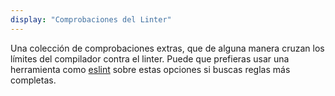```yaml
---
display: "Comprobaciones del Linter"
---
```


Una colección de comprobaciones extras, que de alguna manera cruzan los límites del compilador contra el linter. Puede que prefieras usar una herramienta como <a href="https://github.com/typescript-eslint/typescript-eslint#typescript-eslint">eslint</a> sobre estas opciones si buscas reglas más completas.
